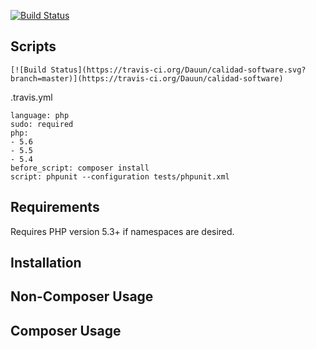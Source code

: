[![Build Status](https://travis-ci.org/Dauun/calidad-software.svg?branch=master)](https://travis-ci.org/Dauun/calidad-software)

Scripts
-----

    [![Build Status](https://travis-ci.org/Dauun/calidad-software.svg?branch=master)](https://travis-ci.org/Dauun/calidad-software)

.travis.yml

    language: php
    sudo: required
    php:
    - 5.6
    - 5.5
    - 5.4
    before_script: composer install
    script: phpunit --configuration tests/phpunit.xml
    
Requirements
------------

Requires PHP version 5.3+ if namespaces are desired.

Installation
------------

Non-Composer Usage
------------------

Composer Usage
------------------
